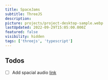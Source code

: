 ```yaml
---
title: SpaceJams
subtitle: ThreeJS
description:
picture: projects/project-desktop-sample.webp
lastUpdated: 2022-09-29T15:05:00.000Z
featured: false
visibility: hidden
tags: ['threejs', 'typescript']
---
```


## Todos

- [ ] Add spacial audio [link](https://threejs.org/examples/webaudio_orientation.html)
